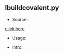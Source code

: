 ## lbuildcovalent.py

* Source:

 [click here](https://github.com/leucinw/ComputTools/tree/master/src/lbuildcovalent.py)

* Usage:

* Intro:

